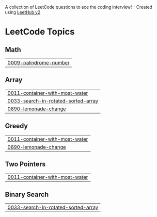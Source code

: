 A collection of LeetCode questions to ace the coding interview! - Created using [LeetHub v2](https://github.com/arunbhardwaj/LeetHub-2.0)
<!---LeetCode Topics Start-->
# LeetCode Topics
## Math
|  |
| ------- |
| [0009-palindrome-number](https://github.com/Kpilsaini12/DSA-Leetcode/tree/master/0009-palindrome-number) |
## Array
|  |
| ------- |
| [0011-container-with-most-water](https://github.com/Kpilsaini12/DSA-Leetcode/tree/master/0011-container-with-most-water) |
| [0033-search-in-rotated-sorted-array](https://github.com/Kpilsaini12/DSA-Leetcode/tree/master/0033-search-in-rotated-sorted-array) |
| [0890-lemonade-change](https://github.com/Kpilsaini12/DSA-Leetcode/tree/master/0890-lemonade-change) |
## Greedy
|  |
| ------- |
| [0011-container-with-most-water](https://github.com/Kpilsaini12/DSA-Leetcode/tree/master/0011-container-with-most-water) |
| [0890-lemonade-change](https://github.com/Kpilsaini12/DSA-Leetcode/tree/master/0890-lemonade-change) |
## Two Pointers
|  |
| ------- |
| [0011-container-with-most-water](https://github.com/Kpilsaini12/DSA-Leetcode/tree/master/0011-container-with-most-water) |
## Binary Search
|  |
| ------- |
| [0033-search-in-rotated-sorted-array](https://github.com/Kpilsaini12/DSA-Leetcode/tree/master/0033-search-in-rotated-sorted-array) |
<!---LeetCode Topics End-->